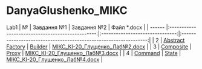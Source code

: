 # DanyaGlushenko_MIKC
Lab1
| №      | Завдання №1                                      | Завдання №2                     | Файл *.docx                                                      |
| ------ |:------------------------------------------------:|:-------------------------------:|:----------------------------------------------------------------:|
| 2      | [Abstract Factory](../main/AbstractFactory) | [Builder](../tree/main/Builder) | [МІКС_КІ-20_Глущенко_Лаб№2.docx](МІКС_КІ-20_Глущенко_Лаб№2.docx) |
| 3      | [Composite](../main/Compostite)             | [Proxy](../tree/main/Proxy)     | [МІКС_КІ-20_Глущенко_Лаб№3.docx](МІКС_КІ-20_Глущенко_Лаб№3.docx) |
| 4      | [Command](../tree/main/Command)                  | [State](../tree/main/State)     | [МІКС_КІ-20_Глущенко_Лаб№4.docx](МІКС_КІ-20_Глущенко_Лаб№4.docx) |
